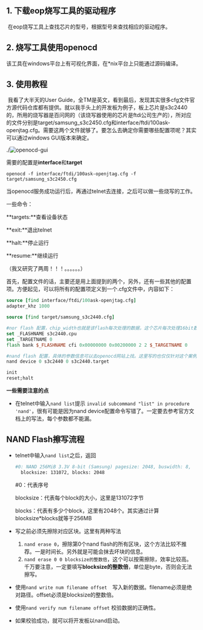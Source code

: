 ## 1. 下载eop烧写工具的驱动程序

​	在eop烧写工具上查找芯片的型号，根据型号来查找相应的驱动程序。





## 2. 烧写工具使用openocd

​	该工具在windows平台上有可视化界面，在*nix平台上只能通过源码编译。



## 3. 使用教程

​	我看了大半天的User Guide，全TM是英文，看到最后，发现其实很多cfg文件官方源代码仓库都有提供。就以我手头上的开发板为例子，板上芯片是s3c2440的，所用的烧写器是百问网的（该烧写器使用的芯片是ftdi公司生产的），所对应的文件分别是target/samsung_s3c2450.cfg和interface/ftdi/100ask-openjtag.cfg。需要这两个文件就够了。要怎么去确定你需要哪些配置项呢？其实可以通过windows GUI版本来确定。

![]()./![openocd-gui](/Users/wuming/Documents/学习笔记/Linux相关/openocd-gui.png)

需要的配置是**interface**和**target**

```shell
openocd -f interface/ftdi/100ask-openjtag.cfg -f target/samsung_s3c2450.cfg
```



当openocd服务成功运行后，再通过telnet去连接，之后可以做一些烧写的工作。

一些命令：

**targets:**查看设备状态

**exit:**退出telnet

**halt:**停止运行

**resume:**继续运行



（我又研究了两周！！！。。。。。。）

​	首先，配置文件的话，主要还是用上面提到的两个，另外，还有一些其他的配置项。方便起见，可以将所有的配置项定义到一个.cfg文件中，内容如下：

```tcl
source [find interface/ftdi/100ask-openjtag.cfg]
adapter_khz 1000

source [find target/samsung_s3c2440.cfg]

#nor flash 配置，chip_width也就是该flash每次处理的数据，这个芯片每次处理16bit数据，也就是2byte。
set _FLASHNAME s3c2440.cpu
set _TARGETNAME 0
flash bank $_FLASHNAME cfi 0x00000000 0x00200000 2 2 $_TARGETNAME 0

#nand flash 配置，具体的参数信息可以去openocd网站上找。这里写的也仅仅针对这个案例，并没有通用性。遇到其他情况需要进行微调。
nand device 0 s3c2440 0 s3c2440.target

init
reset;halt
```



**一些需要注意的点**

- 在telnet中输入`nand list`提示 `invalid subcommand "list"
  in procedure 'nand'`，很有可能是因为nand device配置命令写错了。一定要去参考官方文档上的写法，每个参数都不能漏。







## NAND Flash擦写流程

- telnet中输入`nand list`之后，返回

  ```bash
  #0: NAND 256MiB 3.3V 8-bit (Samsung) pagesize: 2048, buswidth: 8,
  	blocksize: 131072, blocks: 2048
  ```

  \#0：代表序号

  blocksize：代表每个block的大小，这里是131072字节

  blocks：代表有多少个block，这里有2048个。其实通过计算blocksize*blocks就等于256MB

- 写之前必须先擦除对应区块。这里有两种写法
  1. `nand erase 0`，擦除第0个nand flash的所有区块，这个方法比较不推荐。一是时间长。另外就是可能会抹去坏块的信息。
  2. `nand erase 0 0 blocksize的整数倍`，这个可以按需擦除，效率比较高。千万要注意，一定要填写**blocksize的整数倍**，单位是byte，否则会无法擦写。

- 使用`nand write num filename offset  `写入新的数据。filename必须是绝对路径。offset必须是blocksize的整数倍。
- 使用`nand verify num filename offset` 校验数据的正确性。
- 如果校验成功，就可以将开发板以nand启动。